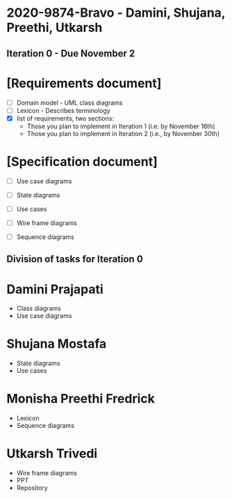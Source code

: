 # 2020-9874-Bravo - Damini, Shujana, Preethi, Utkarsh

## Iteration 0 - Due November 2

# [Requirements document]
  - [ ] Domain model - UML class diagrams
  - [ ] Lexicon - Describes terminology
  - [x] list of requirements, two sections:
    - Those you plan to implement in Iteration 1 (i.e. by November 16th)
    - Those you plan to implement in Iteration 2 (i.e., by November 30th)

# [Specification document]
  - [ ] Use case diagrams
  - [ ] State diagrams
  - [ ] Use cases
  - [ ] Wire frame diagrams
  - [ ] Sequence diagrams


## Division of tasks for Iteration 0    

# Damini Prajapati
 - Class diagrams
 - Use case diagrams

# Shujana Mostafa
  - State diagrams
  - Use cases

# Monisha Preethi Fredrick
  - Lexicon
  - Sequence diagrams

# Utkarsh Trivedi
  - Wire frame diagrams
  - PPT
  - Repository

